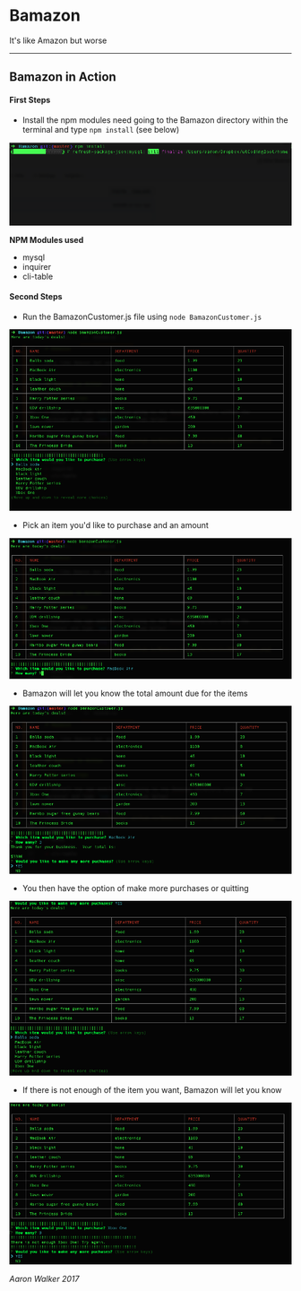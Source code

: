 # Bamazon

It's like Amazon but worse

---
## Bamazon in Action

#### First Steps

* Install the npm modules need going to the Bamazon directory within the terminal and type `npm install` (see below)

![screenshotinstalling npm modules](images/screenshotNPMInstall.png)

**NPM Modules used**
* mysql
* inquirer
* cli-table

#### Second Steps

* Run the BamazonCustomer.js file using `node BamazonCustomer.js`

![screenshot](images/01BamazonStart.png)

* Pick an item you'd like to purchase and an amount

![screenshot](images/02BamazonPick.png)

* Bamazon will let you know the total amount due for the items

![screenshot](images/03BamazonTotal.png)

* You then have the option of make more purchases or quitting

![screenshot](images/04BamazonNewAmount.png)

* If there is not enough of the item you want, Bamazon will let you know

![screenshot](images/05BamazonNotEnough.png)

*Aaron Walker 2017*
